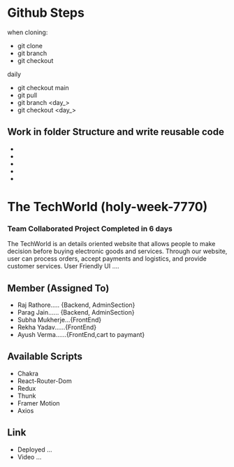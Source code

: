 # Github Steps
when cloning:
   * git clone <Link>
   * git branch <name>
   * git checkout <name>


daily
  * git checkout main
  * git pull
  * git branch <day_<rolle>>
  * git checkout <day_<rolle>>


## Work in folder Structure and write reusable code
*
*
*
*
*
# The TechWorld (holy-week-7770)
### Team Collaborated Project Completed in 6 days

The TechWorld  is an details oriented website  that allows people to make decision before buying  electronic goods and services. Through our website, user can process orders, accept payments and logistics, and provide customer services.
User Friendly UI .... 

## Member (Assigned To)
 * Raj Rathore..... {Backend, AdminSection}
 * Parag Jain...... {Backend, AdminSection}
 * Subha Mukherje...{FrontEnd}
 * Rekha Yadav......{FrontEnd}
 * Ayush Verma......{FrontEnd,cart to paymant}

## Available Scripts
* Chakra
* React-Router-Dom
* Redux 
* Thunk
* Framer Motion
* Axios



## Link
* Deployed ...
* Video    ... 
